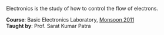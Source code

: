 Electronics is the study of how to control the flow of electrons.

**Course**: Basic Electronics Laboratory, [Monsoon 2011]<br>
**Taught by**: Prof. Sarat Kumar Patra

[Monsoon 2011]: https://github.com/nitrece/semester-3
